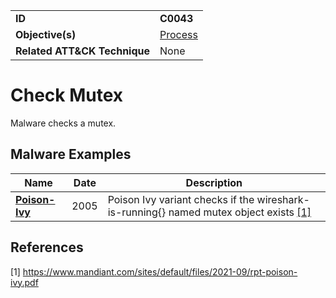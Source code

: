 |||
|---|---|
|**ID**|**C0043**|
|**Objective(s)**|[Process](../process)|
|**Related ATT&CK Technique**|None|


Check Mutex
===========
Malware checks a mutex. 

Malware Examples
----------------
|Name|Date|Description|
|---|---|---|
|[**Poison-Ivy**](../xample-malware/poison-ivy.md)|2005|Poison Ivy variant checks if the wireshark-is-running{} named mutex object exists [[1]](#1)|


References
----------
<a name="1">[1]</a> https://www.mandiant.com/sites/default/files/2021-09/rpt-poison-ivy.pdf

